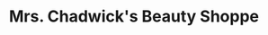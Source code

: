 ---
title: "Mrs. Chadwick's Beauty Shoppe"
url: /waipawa/mrs-chadwicks-beauty-shoppe/
shop: hairdresser
---